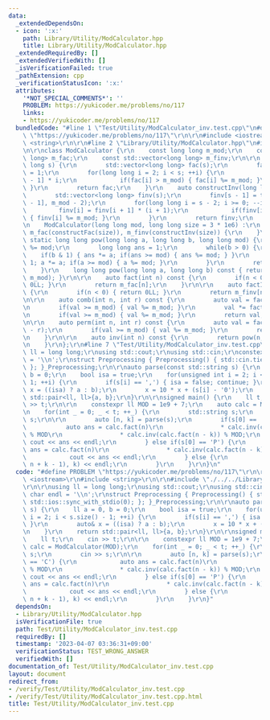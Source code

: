 ```yaml
---
data:
  _extendedDependsOn:
  - icon: ':x:'
    path: Library/Utility/ModCalculator.hpp
    title: Library/Utility/ModCalculator.hpp
  _extendedRequiredBy: []
  _extendedVerifiedWith: []
  _isVerificationFailed: true
  _pathExtension: cpp
  _verificationStatusIcon: ':x:'
  attributes:
    '*NOT_SPECIAL_COMMENTS*': ''
    PROBLEM: https://yukicoder.me/problems/no/117
    links:
    - https://yukicoder.me/problems/no/117
  bundledCode: "#line 1 \"Test/Utility/ModCalculator_inv.test.cpp\"\n#define PROBLEM\
    \ \"https://yukicoder.me/problems/no/117\"\r\n\r\n#include <iostream>\r\n#include\
    \ <string>\r\n\r\n#line 2 \"Library/Utility/ModCalculator.hpp\"\n#include <vector>\r\
    \n\r\nclass ModCalculator {\r\n    const long long m_mod;\r\n    const std::vector<long\
    \ long> m_fac;\r\n    const std::vector<long long> m_finv;\r\n\r\n    auto constructFac(long\
    \ long s) {\r\n        std::vector<long long> fac(s);\r\n        fac[0] = fac[1]\
    \ = 1;\r\n        for(long long i = 2; i < s; ++i) {\r\n            fac[i] = fac[i\
    \ - 1] * i;\r\n            if(fac[i] > m_mod) { fac[i] %= m_mod; }\r\n       \
    \ }\r\n        return fac;\r\n    }\r\n    auto constructInv(long long s) {\r\n\
    \        std::vector<long long> finv(s);\r\n        finv[s - 1] = this->pow(m_fac[s\
    \ - 1], m_mod - 2);\r\n        for(long long i = s - 2; i >= 0; --i) {\r\n   \
    \         finv[i] = finv[i + 1] * (i + 1);\r\n            if(finv[i] > m_mod)\
    \ { finv[i] %= m_mod; }\r\n        }\r\n        return finv;\r\n    }\r\npublic:\r\
    \n    ModCalculator(long long mod, long long size = 3 * 1e6) :\r\n        m_mod(mod),\
    \ m_fac(constructFac(size)), m_finv(constructInv(size)) {\r\n    }\r\n\r\n   \
    \ static long long pow(long long a, long long b, long long mod) {\r\n        a\
    \ %= mod;\r\n        long long ans = 1;\r\n        while(b > 0) {\r\n        \
    \    if(b & 1) { ans *= a; if(ans >= mod) { ans %= mod; } }\r\n            b >>=\
    \ 1; a *= a; if(a >= mod) { a %= mod; }\r\n        }\r\n        return ans;\r\n\
    \    }\r\n    long long pow(long long a, long long b) const { return pow(a, b,\
    \ m_mod); }\r\n\r\n    auto fact(int n) const {\r\n        if(n < 0) { return\
    \ 0LL; }\r\n        return m_fac[n];\r\n    }\r\n\r\n    auto factInv(int n) const\
    \ {\r\n        if(n < 0) { return 0LL; }\r\n        return m_finv[n];\r\n    }\r\
    \n\r\n    auto comb(int n, int r) const {\r\n        auto val = fact(n) * factInv(r);\r\
    \n        if(val >= m_mod) { val %= m_mod; }\r\n        val *= factInv(n - r);\r\
    \n        if(val >= m_mod) { val %= m_mod; }\r\n        return val;\r\n    }\r\
    \n\r\n    auto perm(int n, int r) const {\r\n        auto val = fact(n) * factInv(n\
    \ - r);\r\n        if(val >= m_mod) { val %= m_mod; }\r\n        return val;\r\
    \n    }\r\n\r\n    auto inv(int n) const {\r\n        return pow(n, m_mod - 2);\r\
    \n    }\r\n};\r\n#line 7 \"Test/Utility/ModCalculator_inv.test.cpp\"\n\r\nusing\
    \ ll = long long;\r\nusing std::cout;\r\nusing std::cin;\r\nconstexpr char endl\
    \ = '\\n';\r\nstruct Preprocessing { Preprocessing() { std::cin.tie(0); std::ios::sync_with_stdio(0);\
    \ }; }_Preprocessing;\r\n\r\nauto parse(const std::string s) {\r\n    ll a = 0,\
    \ b = 0;\r\n    bool isa = true;\r\n    for(unsigned int i = 2; i < s.size() -\
    \ 1; ++i) {\r\n        if(s[i] == ',') { isa = false; continue; }\r\n        auto&\
    \ x = ((isa) ? a : b);\r\n        x = 10 * x + (s[i] - '0');\r\n    }\r\n    return\
    \ std::pair<ll, ll>{a, b};\r\n}\r\n\r\nsigned main() {\r\n    ll t;\r\n    cin\
    \ >> t;\r\n\r\n    constexpr ll MOD = 1e9 + 7;\r\n    auto calc = ModCalculator(MOD);\r\
    \n    for(int _ = 0; _ < t; ++_) {\r\n        std::string s;\r\n        cin >>\
    \ s;\r\n\r\n        auto [n, k] = parse(s);\r\n        if(s[0] == 'C') {\r\n \
    \           auto ans = calc.fact(n)\r\n                * calc.inv(calc.fact(k))\
    \ % MOD\r\n                * calc.inv(calc.fact(n - k)) % MOD;\r\n           \
    \ cout << ans << endl;\r\n        } else if(s[0] == 'P') {\r\n            auto\
    \ ans = calc.fact(n)\r\n                * calc.inv(calc.fact(n - k)) % MOD;\r\n\
    \            cout << ans << endl;\r\n        } else {\r\n            cout << calc.comb(std::max(0LL,\
    \ n + k - 1), k) << endl;\r\n        }\r\n    }\r\n}\n"
  code: "#define PROBLEM \"https://yukicoder.me/problems/no/117\"\r\n\r\n#include\
    \ <iostream>\r\n#include <string>\r\n\r\n#include \"./../../Library/Utility/ModCalculator.hpp\"\
    \r\n\r\nusing ll = long long;\r\nusing std::cout;\r\nusing std::cin;\r\nconstexpr\
    \ char endl = '\\n';\r\nstruct Preprocessing { Preprocessing() { std::cin.tie(0);\
    \ std::ios::sync_with_stdio(0); }; }_Preprocessing;\r\n\r\nauto parse(const std::string\
    \ s) {\r\n    ll a = 0, b = 0;\r\n    bool isa = true;\r\n    for(unsigned int\
    \ i = 2; i < s.size() - 1; ++i) {\r\n        if(s[i] == ',') { isa = false; continue;\
    \ }\r\n        auto& x = ((isa) ? a : b);\r\n        x = 10 * x + (s[i] - '0');\r\
    \n    }\r\n    return std::pair<ll, ll>{a, b};\r\n}\r\n\r\nsigned main() {\r\n\
    \    ll t;\r\n    cin >> t;\r\n\r\n    constexpr ll MOD = 1e9 + 7;\r\n    auto\
    \ calc = ModCalculator(MOD);\r\n    for(int _ = 0; _ < t; ++_) {\r\n        std::string\
    \ s;\r\n        cin >> s;\r\n\r\n        auto [n, k] = parse(s);\r\n        if(s[0]\
    \ == 'C') {\r\n            auto ans = calc.fact(n)\r\n                * calc.inv(calc.fact(k))\
    \ % MOD\r\n                * calc.inv(calc.fact(n - k)) % MOD;\r\n           \
    \ cout << ans << endl;\r\n        } else if(s[0] == 'P') {\r\n            auto\
    \ ans = calc.fact(n)\r\n                * calc.inv(calc.fact(n - k)) % MOD;\r\n\
    \            cout << ans << endl;\r\n        } else {\r\n            cout << calc.comb(std::max(0LL,\
    \ n + k - 1), k) << endl;\r\n        }\r\n    }\r\n}"
  dependsOn:
  - Library/Utility/ModCalculator.hpp
  isVerificationFile: true
  path: Test/Utility/ModCalculator_inv.test.cpp
  requiredBy: []
  timestamp: '2023-04-07 03:36:31+09:00'
  verificationStatus: TEST_WRONG_ANSWER
  verifiedWith: []
documentation_of: Test/Utility/ModCalculator_inv.test.cpp
layout: document
redirect_from:
- /verify/Test/Utility/ModCalculator_inv.test.cpp
- /verify/Test/Utility/ModCalculator_inv.test.cpp.html
title: Test/Utility/ModCalculator_inv.test.cpp
---
```

